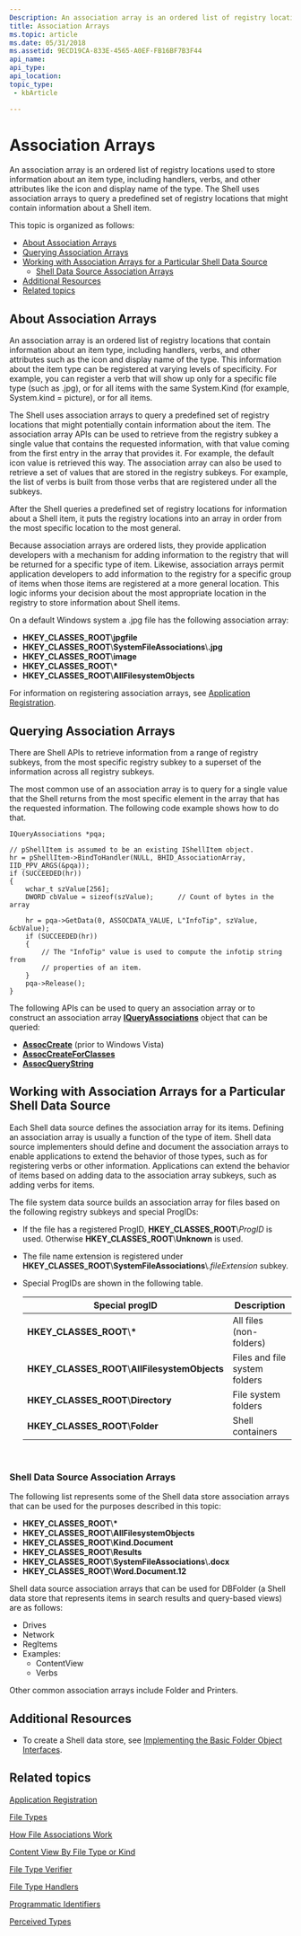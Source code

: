 ```yaml
---
Description: An association array is an ordered list of registry locations used to store information about an item type, including handlers, verbs, and other attributes like the icon and display name of the type.
title: Association Arrays
ms.topic: article
ms.date: 05/31/2018
ms.assetid: 9ECD19CA-833E-4565-A0EF-FB16BF7B3F44
api_name: 
api_type: 
api_location: 
topic_type: 
 - kbArticle

---
```


# Association Arrays

An association array is an ordered list of registry locations used to store information about an item type, including handlers, verbs, and other attributes like the icon and display name of the type. The Shell uses association arrays to query a predefined set of registry locations that might contain information about a Shell item.

This topic is organized as follows:

-   [About Association Arrays](#about-association-arrays)
-   [Querying Association Arrays](#querying-association-arrays)
-   [Working with Association Arrays for a Particular Shell Data Source](#working-with-association-arrays-for-a-particular-shell-data-source)
    -   [Shell Data Source Association Arrays](#shell-data-source-association-arrays)
-   [Additional Resources](#additional-resources)
-   [Related topics](#related-topics)

## About Association Arrays

An association array is an ordered list of registry locations that contain information about an item type, including handlers, verbs, and other attributes such as the icon and display name of the type. This information about the item type can be registered at varying levels of specificity. For example, you can register a verb that will show up only for a specific file type (such as .jpg), or for all items with the same System.Kind (for example, System.kind = picture), or for all items.

The Shell uses association arrays to query a predefined set of registry locations that might potentially contain information about the item. The association array APIs can be used to retrieve from the registry subkey a single value that contains the requested information, with that value coming from the first entry in the array that provides it. For example, the default icon value is retrieved this way. The association array can also be used to retrieve a set of values that are stored in the registry subkeys. For example, the list of verbs is built from those verbs that are registered under all the subkeys.

After the Shell queries a predefined set of registry locations for information about a Shell item, it puts the registry locations into an array in order from the most specific location to the most general.

Because association arrays are ordered lists, they provide application developers with a mechanism for adding information to the registry that will be returned for a specific type of item. Likewise, association arrays permit application developers to add information to the registry for a specific group of items when those items are registered at a more general location. This logic informs your decision about the most appropriate location in the registry to store information about Shell items.

On a default Windows system a .jpg file has the following association array:

-   **HKEY\_CLASSES\_ROOT**\\**jpgfile**
-   **HKEY\_CLASSES\_ROOT**\\**SystemFileAssociations**\\**.jpg**
-   **HKEY\_CLASSES\_ROOT**\\**image**
-   **HKEY\_CLASSES\_ROOT**\\**\***
-   **HKEY\_CLASSES\_ROOT**\\**AllFilesystemObjects**

For information on registering association arrays, see [Application Registration](app-registration.md).

## Querying Association Arrays

There are Shell APIs to retrieve information from a range of registry subkeys, from the most specific registry subkey to a superset of the information across all registry subkeys.

The most common use of an association array is to query for a single value that the Shell returns from the most specific element in the array that has the requested information. The following code example shows how to do that.


```
IQueryAssociations *pqa;

// pShellItem is assumed to be an existing IShellItem object.
hr = pShellItem->BindToHandler(NULL, BHID_AssociationArray, IID_PPV_ARGS(&pqa));
if (SUCCEEDED(hr))
{
    wchar_t szValue[256];
    DWORD cbValue = sizeof(szValue);      // Count of bytes in the array

    hr = pqa->GetData(0, ASSOCDATA_VALUE, L"InfoTip", szValue, &cbValue);
    if (SUCCEEDED(hr))
    {
        // The "InfoTip" value is used to compute the infotip string from
        // properties of an item.
    }
    pqa->Release();
}
```



The following APIs can be used to query an association array or to construct an association array [**IQueryAssociations**](https://msdn.microsoft.com/en-us/library/Bb761400(v=VS.85).aspx) object that can be queried:

-   [**AssocCreate**](/windows/desktop/api/Shlwapi/nf-shlwapi-assoccreate) (prior to Windows Vista)
-   [**AssocCreateForClasses**](/windows/desktop/api/Shellapi/nf-shellapi-assoccreateforclasses)
-   [**AssocQueryString**](/windows/desktop/api/Shlwapi/nf-shlwapi-assocquerystringa)

## Working with Association Arrays for a Particular Shell Data Source

Each Shell data source defines the association array for its items. Defining an association array is usually a function of the type of item. Shell data source implementers should define and document the association arrays to enable applications to extend the behavior of those types, such as for registering verbs or other information. Applications can extend the behavior of items based on adding data to the association array subkeys, such as adding verbs for items.

The file system data source builds an association array for files based on the following registry subkeys and special ProgIDs:

-   If the file has a registered ProgID, **HKEY\_CLASSES\_ROOT**\\*ProgID* is used. Otherwise **HKEY\_CLASSES\_ROOT**\\**Unknown** is used.
-   The file name extension is registered under **HKEY\_CLASSES\_ROOT**\\**SystemFileAssociations**\\*.fileExtension* subkey.
-   Special ProgIDs are shown in the following table. 

    | Special progID                                    | Description                   |
    |---------------------------------------------------|-------------------------------|
    | **HKEY\_CLASSES\_ROOT**\\**\***                   | All files (non-folders)       |
    | **HKEY\_CLASSES\_ROOT**\\**AllFilesystemObjects** | Files and file system folders |
    | **HKEY\_CLASSES\_ROOT**\\**Directory**            | File system folders           |
    | **HKEY\_CLASSES\_ROOT**\\**Folder**               | Shell containers              |

    

     

### Shell Data Source Association Arrays

The following list represents some of the Shell data store association arrays that can be used for the purposes described in this topic:

-   **HKEY\_CLASSES\_ROOT**\\**\***
-   **HKEY\_CLASSES\_ROOT**\\**AllFilesystemObjects**
-   **HKEY\_CLASSES\_ROOT**\\**Kind.Document**
-   **HKEY\_CLASSES\_ROOT**\\**Results**
-   **HKEY\_CLASSES\_ROOT**\\**SystemFileAssociations**\\**.docx**
-   **HKEY\_CLASSES\_ROOT**\\**Word.Document.12**

Shell data source association arrays that can be used for DBFolder (a Shell data store that represents items in search results and query-based views) are as follows:

-   Drives
-   Network
-   RegItems
-   Examples:
    -   ContentView
    -   Verbs

Other common association arrays include Folder and Printers.

## Additional Resources

-   To create a Shell data store, see [Implementing the Basic Folder Object Interfaces](nse-implement.md).

## Related topics

<dl> <dt>

[Application Registration](app-registration.md)
</dt> <dt>

[File Types](fa-file-types.md)
</dt> <dt>

[How File Associations Work](fa-how-work.md)
</dt> <dt>

[Content View By File Type or Kind](prophand-content-view.md)
</dt> <dt>

[File Type Verifier](file-type-verifier.md)
</dt> <dt>

[File Type Handlers](fa-file-extensions.md)
</dt> <dt>

[Programmatic Identifiers](fa-progids.md)
</dt> <dt>

[Perceived Types](fa-perceivedtypes.md)
</dt> </dl>

 

 



